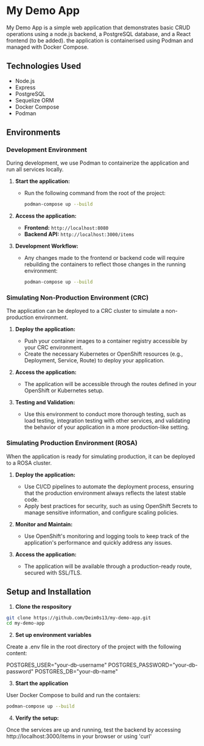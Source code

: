 # My Demo App

My Demo App is a simple web application that demonstrates basic CRUD operations using a node.js backend, a PostgreSQL database, and a React frontend (to be added). the application is containerised using Podman and managed with Docker Compose.

## Technologies Used

- Node.js
- Express
- PostgreSQL
- Sequelize ORM
- Docker Compose
- Podman

## Environments

### Development Environment

During development, we use Podman to containerize the application and run all services locally.

1. **Start the application:**

   - Run the following command from the root of the project:
     ```bash
     podman-compose up --build
     ```

2. **Access the application:**

   - **Frontend:** `http://localhost:8080`
   - **Backend API:** `http://localhost:3000/items`

3. **Development Workflow:**

   - Any changes made to the frontend or backend code will require rebuilding the containers to reflect those changes in the running environment:

     ```bash
     podman-compose up --build
     ```

### Simulating Non-Production Environment (CRC)

The application can be deployed to a CRC cluster to simulate a non-production environment.

1. **Deploy the application:**
   - Push your container images to a container registry accessible by your CRC environment.
   - Create the necessary Kubernetes or OpenShift resources (e.g., Deployment, Service, Route) to deploy your application.

2. **Access the application:**
   - The application will be accessible through the routes defined in your OpenShift or Kubernetes setup.

3. **Testing and Validation:**
   - Use this environment to conduct more thorough testing, such as load testing, integration testing with other services, and validating the behavior of your application in a more production-like setting.

### Simulating Production Environment (ROSA)

When the application is ready for simulating production, it can be deployed to a ROSA cluster.

1. **Deploy the application:**
   - Use CI/CD pipelines to automate the deployment process, ensuring that the production environment always reflects the latest stable code.
   - Apply best practices for security, such as using OpenShift Secrets to manage sensitive information, and configure scaling policies.

2. **Monitor and Maintain:**
   - Use OpenShift's monitoring and logging tools to keep track of the application's performance and quickly address any issues.

3. **Access the application:**
   - The application will be available through a production-ready route, secured with SSL/TLS.

## Setup and Installation

1. **Clone the respository**

```bash
git clone https://github.com/Deim0s13/my-demo-app.git
cd my-demo-app
```

2. **Set up environment variables**

Create a .env file in the root directory of the project with the following content:

POSTGRES_USER="your-db-username"
POSTGRES_PASSWORD="your-db-password"
POSTGRES_DB="your-db-name"

3. **Start the application**

User Docker Compose to build and run the contaiers:

``` bash
podman-compose up --build
```

4. **Verify the setup:**

Once the services are up and running, test the backend by accessing http://localhost:3000/items in your browser or using 'curl'
